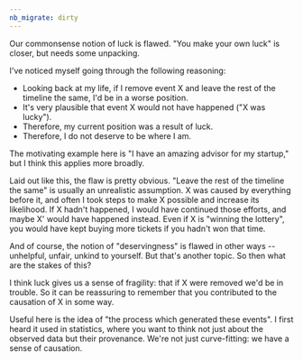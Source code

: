```yaml
---
nb_migrate: dirty
---
```


Our commonsense notion of luck is flawed. "You make your own luck" is closer, but needs some unpacking.

I've noticed myself going through the following reasoning:
* Looking back at my life, if I remove event X and leave the rest of the timeline the same, I'd be in a worse position.
* It's very plausible that event X would not have happened ("X was lucky").
* Therefore, my current position was a result of luck.
* Therefore, I do not deserve to be where I am.

The motivating example here is "I have an amazing advisor for my startup," but I think this applies more broadly.

Laid out like this, the flaw is pretty obvious. "Leave the rest of the timeline the same" is usually an unrealistic assumption. X was caused by everything before it, and often I took steps to make X possible and increase its likelihood. If X hadn't happened, I would have continued those efforts, and maybe X' would have happened instead. Even if X is "winning the lottery", you would have kept buying more tickets if you hadn't won that time.

And of course, the notion of "deservingness" is flawed in other ways -- unhelpful, unfair, unkind to yourself. But that's another topic. So then what are the stakes of this?

I think luck gives us a sense of fragility: that if X were removed we'd be in trouble. So it can be reassuring to remember that you contributed to the causation of X in some way.

Useful here is the idea of "the process which generated these events". I first heard it used in statistics, where you want to think not just about the observed data but their provenance. We're not just curve-fitting: we have a sense of causation.
